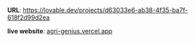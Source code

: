 **URL**: https://lovable.dev/projects/d63033e6-ab38-4f35-ba7f-618f2d99d2ea

**live website**: [agri-genius.vercel.app](https://jash1cloud.github.io/agri-genius/)
